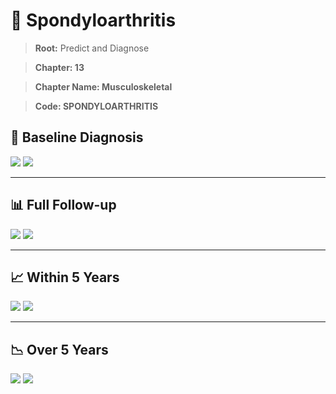 # 🧬 Spondyloarthritis
    
> **Root:** Predict and Diagnose

> **Chapter: 13**

> **Chapter Name: Musculoskeletal**

> **Code: SPONDYLOARTHRITIS**

## 🧪 Baseline Diagnosis

<img src="/Predict/Figures/Baseline/IMP/SPONDYLOARTHRITIS.png" />

<CsvTableIMP src="/Predict_Data/Baseline/IMP/IMP_SPONDYLOARTHRITIS.csv" label="🔍 View full results" />

<img src="/Predict/Figures/Baseline/ROC/SPONDYLOARTHRITIS.png" />

<CsvTableROC src="/Predict_Data/Baseline/EVA/SPONDYLOARTHRITIS.csv" label="🔍 View full results" />

---

## 📊 Full Follow-up

<img src="/Predict/Figures/ALL/IMP/SPONDYLOARTHRITIS.png" />

<CsvTableIMP src="/Predict_Data/ALL/IMP/IMP_SPONDYLOARTHRITIS.csv" label="🔍 View full results" />

<img src="/Predict/Figures/ALL/ROC/SPONDYLOARTHRITIS.png" />

<CsvTableROC src="/Predict_Data/ALL/EVA/SPONDYLOARTHRITIS.csv" label="🔍 View full results" />

---

## 📈 Within 5 Years

<img src="/Predict/Figures/FYears/IMP/SPONDYLOARTHRITIS.png" />

<CsvTableIMP src="/Predict_Data/FYears/IMP/IMP_SPONDYLOARTHRITIS.csv" label="🔍 View full results" />

<img src="/Predict/Figures/FYears/ROC/SPONDYLOARTHRITIS.png" />

<CsvTableROC src="/Predict_Data/FYears/EVA/SPONDYLOARTHRITIS.csv" label="🔍 View full results" />

---

## 📉 Over 5 Years

<img src="/Predict/Figures/OverFYears/IMP/SPONDYLOARTHRITIS.png" />

<CsvTableIMP src="/Predict_Data/OverFYears/IMP/IMP_SPONDYLOARTHRITIS.csv" label="🔍 View full results" />

<img src="/Predict/Figures/OverFYears/ROC/SPONDYLOARTHRITIS.png" />

<CsvTableROC src="/Predict_Data/OverFYears/EVA/SPONDYLOARTHRITIS.csv" label="🔍 View full results" />
